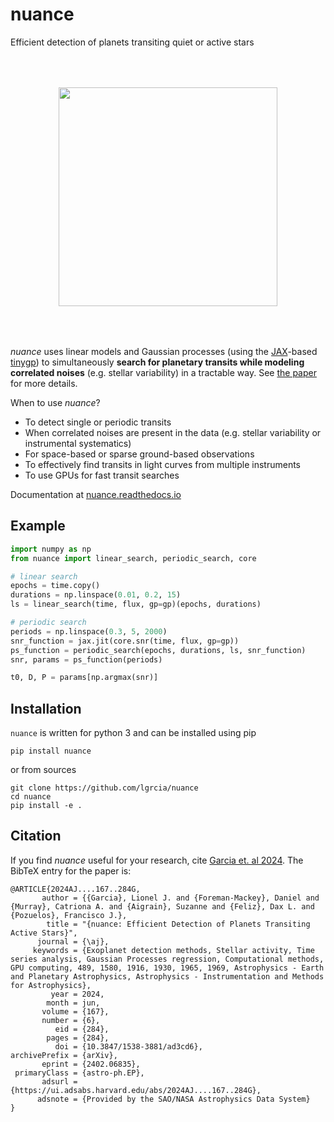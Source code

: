 # nuance
Efficient detection of planets transiting quiet or active stars

<p align="center">
    <img src="docs/_static/illu_readme.png" height="350" style="margin:50px">
</p>

*nuance* uses linear models and Gaussian processes (using the [JAX](https://github.com/google/jax)-based [tinygp](https://github.com/dfm/tinygp)) to simultaneously **search for planetary transits while modeling correlated noises** (e.g. stellar variability) in a tractable way. See [the paper](https://arxiv.org/abs/2402.06835) for more details.

When to use *nuance*?
- To detect single or periodic transits
- When correlated noises are present in the data (e.g. stellar variability or instrumental systematics)
- For space-based or sparse ground-based observations
- To effectively find transits in light curves from multiple instruments
- To use GPUs for fast transit searches

Documentation at [nuance.readthedocs.io](https://nuance.readthedocs.io)

## Example

```python
import numpy as np
from nuance import linear_search, periodic_search, core

# linear search
epochs = time.copy()
durations = np.linspace(0.01, 0.2, 15)
ls = linear_search(time, flux, gp=gp)(epochs, durations)

# periodic search
periods = np.linspace(0.3, 5, 2000)
snr_function = jax.jit(core.snr(time, flux, gp=gp))
ps_function = periodic_search(epochs, durations, ls, snr_function)
snr, params = ps_function(periods)

t0, D, P = params[np.argmax(snr)]
```

## Installation

`nuance` is written for python 3 and can be installed using pip

```shell
pip install nuance
```

or from sources
  
```shell
git clone https://github.com/lgrcia/nuance
cd nuance
pip install -e .
```

## Citation

If you find *nuance* useful for your research, cite [Garcia et. al 2024](https://ui.adsabs.harvard.edu/abs/2024AJ....167..284G). The BibTeX entry for the paper is:

```
@ARTICLE{2024AJ....167..284G,
       author = {{Garcia}, Lionel J. and {Foreman-Mackey}, Daniel and {Murray}, Catriona A. and {Aigrain}, Suzanne and {Feliz}, Dax L. and {Pozuelos}, Francisco J.},
        title = "{nuance: Efficient Detection of Planets Transiting Active Stars}",
      journal = {\aj},
     keywords = {Exoplanet detection methods, Stellar activity, Time series analysis, Gaussian Processes regression, Computational methods, GPU computing, 489, 1580, 1916, 1930, 1965, 1969, Astrophysics - Earth and Planetary Astrophysics, Astrophysics - Instrumentation and Methods for Astrophysics},
         year = 2024,
        month = jun,
       volume = {167},
       number = {6},
          eid = {284},
        pages = {284},
          doi = {10.3847/1538-3881/ad3cd6},
archivePrefix = {arXiv},
       eprint = {2402.06835},
 primaryClass = {astro-ph.EP},
       adsurl = {https://ui.adsabs.harvard.edu/abs/2024AJ....167..284G},
      adsnote = {Provided by the SAO/NASA Astrophysics Data System}
}
```